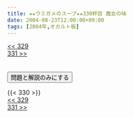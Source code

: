 ```yaml
---
title: ★★ウミガメのスープ★★330杯目 魔女の味
date: 2004-08-23T12:00:00+09:00
tags: [2004年,オカルト板]
---
```

<div class="th_left"><a href="../329"><< 329</a></div>
<div class="th_right"><a href="../331">331 >></a></div>
<br><br>
<script src="../../js/cupsoup.js"></script>
<form>
<input type="button" value="問題と解説のみにする" onClick="toggleCupsoup()">
</form>
{{< 330 >}}
<div class="th_left"><a href="../329"><< 329</a></div>
<div class="th_right"><a href="../331">331 >></a></div>